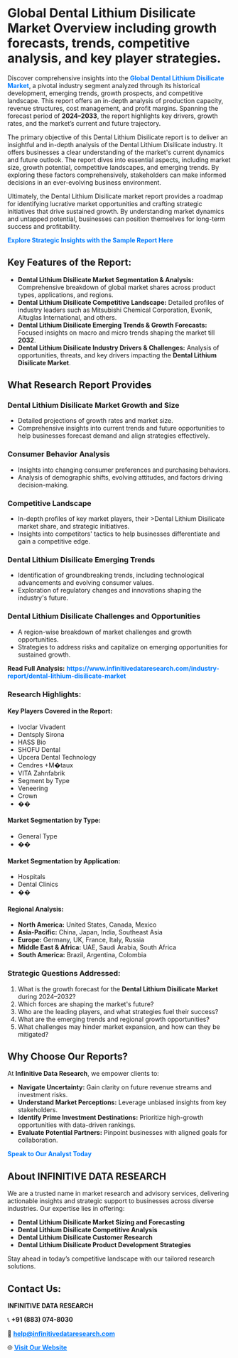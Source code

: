 <h1>Global Dental Lithium Disilicate Market Overview including growth forecasts, trends, competitive analysis, and key player strategies.</h1>
<p>
Discover comprehensive insights into the 
<a href="https://www.infinitivedataresearch.com/industry-report/dental-lithium-disilicate-market" rel="dofollow" style="color: #007BFF; text-decoration: none;"><strong>Global Dental Lithium Disilicate Market</strong></a>, a pivotal industry segment analyzed through its historical development, emerging trends, growth prospects, and competitive landscape. This report offers an in-depth analysis of production capacity, revenue structures, cost management, and profit margins. Spanning the forecast period of <strong>2024–2033</strong>, the report highlights key drivers, growth rates, and the market’s current and future trajectory.
</p>
<p>
The primary objective of this Dental Lithium Disilicate report is to deliver an insightful and in-depth analysis of the Dental Lithium Disilicate industry. It offers businesses a clear understanding of the market's current dynamics and future outlook. The report dives into essential aspects, including market size, growth potential, competitive landscapes, and emerging trends. By exploring these factors comprehensively, stakeholders can make informed decisions in an ever-evolving business environment.
</p>
<p>
Ultimately, the Dental Lithium Disilicate market report provides a roadmap for identifying lucrative market opportunities and crafting strategic initiatives that drive sustained growth. By understanding market dynamics and untapped potential, businesses can position themselves for long-term success and profitability.
</p>
<p>
<a href="https://www.infinitivedataresearch.com/request-sample/reportId=109239" style="color: #007BFF; text-decoration: none;"><strong>Explore Strategic Insights with the Sample Report Here</strong></a>
</p>

<h2>Key Features of the Report:</h2>
<ul>
<li><strong>Dental Lithium Disilicate Market Segmentation & Analysis:</strong> Comprehensive breakdown of global market shares across product types, applications, and regions.</li>
<li><strong>Dental Lithium Disilicate Competitive Landscape:</strong> Detailed profiles of industry leaders such as Mitsubishi Chemical Corporation, Evonik, Altuglas International, and others.</li>
<li><strong>Dental Lithium Disilicate Emerging Trends & Growth Forecasts:</strong> Focused insights on macro and micro trends shaping the market till <strong>2032</strong>.</li>
<li><strong>Dental Lithium Disilicate Industry Drivers & Challenges:</strong> Analysis of opportunities, threats, and key drivers impacting the <strong>Dental Lithium Disilicate Market</strong>.</li>
</ul>

<h2>What Research Report Provides</h2>
<h3>Dental Lithium Disilicate Market Growth and Size</h3>
<ul>
<li>Detailed projections of growth rates and market size.</li>
<li>Comprehensive insights into current trends and future opportunities to help businesses forecast demand and align strategies effectively.</li>
</ul>

<h3>Consumer Behavior Analysis</h3>
<ul>
<li>Insights into changing consumer preferences and purchasing behaviors.</li>
<li>Analysis of demographic shifts, evolving attitudes, and factors driving decision-making.</li>
</ul>

<h3>Competitive Landscape</h3>
<ul>
<li>In-depth profiles of key market players, their >Dental Lithium Disilicate market share, and strategic initiatives.</li>
<li>Insights into competitors' tactics to help businesses differentiate and gain a competitive edge.</li>
</ul>

<h3>Dental Lithium Disilicate Emerging Trends</h3>
<ul>
<li>Identification of groundbreaking trends, including technological advancements and evolving consumer values.</li>
<li>Exploration of regulatory changes and innovations shaping the industry's future.</li>
</ul>

<h3>Dental Lithium Disilicate Challenges and Opportunities</h3>
<ul>
<li>A region-wise breakdown of market challenges and growth opportunities.</li>
<li>Strategies to address risks and capitalize on emerging opportunities for sustained growth.</li>
</ul>
<p><strong>Read Full Analysis:</strong> <a href="https://www.infinitivedataresearch.com/industry-report/dental-lithium-disilicate-market" rel="dofollow" style="color: #007BFF; text-decoration: none;"><strong>https://www.infinitivedataresearch.com/industry-report/dental-lithium-disilicate-market</strong></a></p>
<h3>Research Highlights:</h3>
<h4>Key Players Covered in the Report:</h4>
<ul><li>Ivoclar Vivadent</li><li>Dentsply Sirona</li><li>HASS Bio</li><li>SHOFU Dental</li><li>Upcera Dental Technology</li><li>Cendres +M�taux</li><li>VITA Zahnfabrik</li><li>Segment by Type</li><li>Veneering</li><li>Crown</li><li>��</li></ul>
<h4>Market Segmentation by Type:</h4>
<ul><li>General Type</li><li>��</li></ul>
<h4>Market Segmentation by Application:</h4>
<ul><li>Hospitals</li><li>Dental Clinics</li><li>��</li></ul>

<h4>Regional Analysis:</h4>
<ul>
<li><strong>North America:</strong> United States, Canada, Mexico</li>
<li><strong>Asia-Pacific:</strong> China, Japan, India, Southeast Asia</li>
<li><strong>Europe:</strong> Germany, UK, France, Italy, Russia</li>
<li><strong>Middle East & Africa:</strong> UAE, Saudi Arabia, South Africa</li>
<li><strong>South America:</strong> Brazil, Argentina, Colombia</li>
</ul>

<h3>Strategic Questions Addressed:</h3>
<ol>
<li>What is the growth forecast for the <strong>Dental Lithium Disilicate Market</strong> during 2024–2032?</li>
<li>Which forces are shaping the market's future?</li>
<li>Who are the leading players, and what strategies fuel their success?</li>
<li>What are the emerging trends and regional growth opportunities?</li>
<li>What challenges may hinder market expansion, and how can they be mitigated?</li>
</ol>

<h2>Why Choose Our Reports?</h2>
<p>At <strong>Infinitive Data Research</strong>, we empower clients to:</p>
<ul>
<li><strong>Navigate Uncertainty:</strong> Gain clarity on future revenue streams and investment risks.</li>
<li><strong>Understand Market Perceptions:</strong> Leverage unbiased insights from key stakeholders.</li>
<li><strong>Identify Prime Investment Destinations:</strong> Prioritize high-growth opportunities with data-driven rankings.</li>
<li><strong>Evaluate Potential Partners:</strong> Pinpoint businesses with aligned goals for collaboration.</li>
</ul>
<p><a href="https://www.infinitivedataresearch.com/industry-report/dental-lithium-disilicate-market" rel="dofollow" style="color: #007BFF; text-decoration: none;"><strong>Speak to Our Analyst Today</strong></a></p>

<h2>About INFINITIVE DATA RESEARCH</h2>
<p>We are a trusted name in market research and advisory services, delivering actionable insights and strategic support to businesses across diverse industries. Our expertise lies in offering:</p>
<ul>
<li><strong>Dental Lithium Disilicate Market Sizing and Forecasting</strong></li>
<li><strong>Dental Lithium Disilicate Competitive Analysis</strong></li>
<li><strong>Dental Lithium Disilicate Customer Research</strong></li>
<li><strong>Dental Lithium Disilicate Product Development Strategies</strong></li>
</ul>
<p>Stay ahead in today’s competitive landscape with our tailored research solutions.</p>

<h2>Contact Us:</h2>
<p><strong>INFINITIVE DATA RESEARCH</strong></p>
<p>📞 <strong>+91 (883) 074-8030</strong></p>
<p>📧 <strong><a href="mailto:help@infinitivedataresearch.com" style="color: #007BFF;">help@infinitivedataresearch.com</a></strong></p>
<p>🌐 <strong><a href="https://www.infinitivedataresearch.com" rel="dofollow" style="color: #007BFF;">Visit Our Website</a></strong></p>